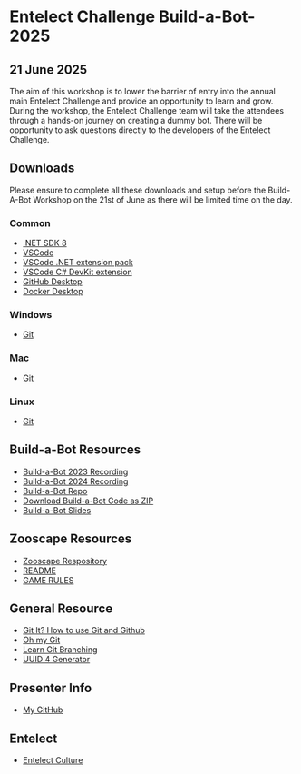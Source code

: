 ﻿# Entelect Challenge Build-a-Bot-2025
## 21 June 2025
  
The aim of this workshop is to lower the barrier of entry into the annual main Entelect Challenge and provide an opportunity to learn and grow. During the workshop, the Entelect Challenge team will take the attendees through a hands-on journey on creating a dummy bot. There will be opportunity to ask questions directly to the developers of the Entelect Challenge.

## Downloads
Please ensure to complete all these downloads and setup before the Build-A-Bot Workshop on the 21st of June as there will be limited time on the day.

### Common
- [.NET SDK 8](https://dotnet.microsoft.com/en-us/download/dotnet/8.0)
- [VSCode](https://code.visualstudio.com/)
- [VSCode .NET extension pack](https://marketplace.visualstudio.com/items?itemName=ms-dotnettools.vscode-dotnet-pack)
- [VSCode C# DevKit extension](https://marketplace.visualstudio.com/items?itemName=ms-dotnettools.csdevkit)
- [GitHub Desktop](https://github.com/apps/desktop)
- [Docker Desktop](https://www.docker.com/products/docker-desktop/)

### Windows
- [Git](https://gitforwindows.org/)

### Mac
- [Git](https://git-scm.com/download/mac)

### Linux
- [Git](https://git-scm.com/download/linux)

## Build-a-Bot Resources
- [Build-a-Bot 2023 Recording](https://forum.entelect.co.za/t/build-a-bot-workshop-1-july/1605/8)
- [Build-a-Bot 2024 Recording](https://forum.entelect.co.za/t/build-a-bot-workshop-1-july/1605/7)
- [Build-a-Bot Repo](https://github.com/EntelectChallenge/Build-a-Bot-2025)
- [Download Build-a-Bot Code as ZIP](https://github.com/EntelectChallenge/Build-a-Bot-2025/archive/refs/heads/step-3.zip)
- [Build-a-Bot Slides](https://github.com/EntelectChallenge/Build-a-Bot-2025/blob/main/Build-a-Bot%202025.pdf)

## Zooscape Resources
- [Zooscape Respository](https://github.com/EntelectChallenge/2025-Zooscape)
- [README](https://github.com/EntelectChallenge/2025-Zooscape/blob/main/README.md)
- [GAME RULES](https://github.com/EntelectChallenge/2025-Zooscape/blob/main/Rules.md)

## General Resource
- [Git It? How to use Git and Github](https://youtu.be/HkdAHXoRtos?si=WkiuUyHNmxMUtv-S)
- [Oh my Git](https://ohmygit.org/)
- [Learn Git Branching](https://learngitbranching.js.org/)
- [UUID 4 Generator](https://www.uuidgenerator.net/version4)

## Presenter Info
- [My GitHub](https://github.com/JessicaBCordier)

## Entelect
- [Entelect Culture](https://culture.entelect.co.za)

